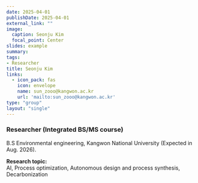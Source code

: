 ```yaml
---
date: 2025-04-01
publishDate: 2025-04-01
external_link: ""
image:
  caption: Seonju Kim
  focal_point: Center
slides: example
summary:
tags:
- Researcher
title: Seonju Kim
links:
  - icon_pack: fas
    icon: envelope
    name: sun_zooo@kangwon.ac.kr
    url: 'mailto:sun_zooo@kangwon.ac.kr'
type: "group"
layout: "single"
---
```

### Researcher (Integrated BS/MS course) ###
B.S Environmental engineering, Kangwon National University (Expected in Aug. 2026).

**Research topic:**
<br>
AI, Process optimization, Autonomous design and process synthesis, Decarbonization
